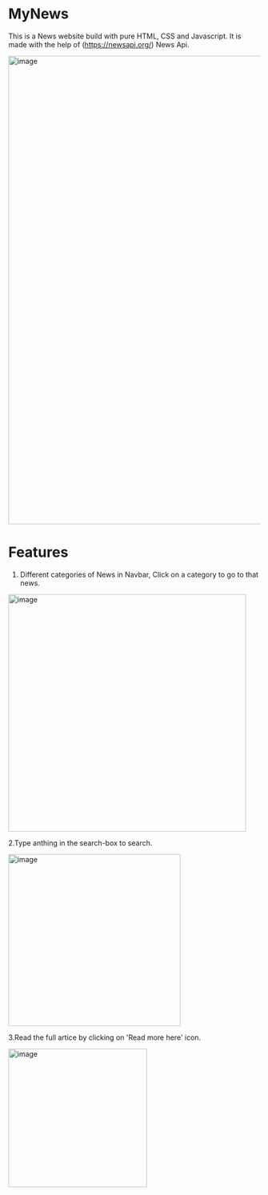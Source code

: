 # MyNews
This is a News website build with pure HTML, CSS and Javascript.
It is made with the help of (https://newsapi.org/) News Api.

<img width="937" alt="image" src="https://user-images.githubusercontent.com/85433137/160276722-6cfaa882-8c00-47bd-a1a2-742d24aa6b3f.png">


# Features
1. Different categories of News in Navbar, Click on a category to go to that news.
<img width="475" alt="image" src="https://user-images.githubusercontent.com/85433137/160276981-f6c87f62-e755-4fb4-9493-05aa794a50a8.png">

2.Type anthing in the search-box to search.

<img width="344" alt="image" src="https://user-images.githubusercontent.com/85433137/160277032-2e171545-aeee-4059-9cd7-e4022c3b6fc0.png">

3.Read the full artice by clicking on 'Read more here' icon.

<img width="277" alt="image" src="https://user-images.githubusercontent.com/85433137/160277087-0ec3e1bb-e01a-446a-95ba-c790fba73a66.png">
